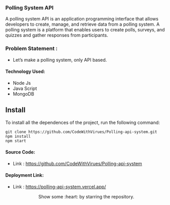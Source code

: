 ### Polling System API

A polling system API is an application programming interface that allows developers to create, manage, and retrieve data from a polling system. A polling system is a platform that enables users to create polls, surveys, and quizzes and gather responses from participants.

### Problem Statement : 
 - Let’s make a polling system, only API based.
 
#### Technology Used:
 - Node Js
 - Java Script
 - MongoDB
 

 ## Install

To install all the dependences of the project, run the following command:

    git clone https://github.com/CodeWithVirues/Polling-api-system.git
    npm install
    npm start


#### Source Code:
 - Link : https://github.com/CodeWithVirues/Polling-api-system


#### Deployment Link:
 - Link : https://polling-api-system.vercel.app/



<p align="center">
  Show some :heart: by starring the repository.
</p>





